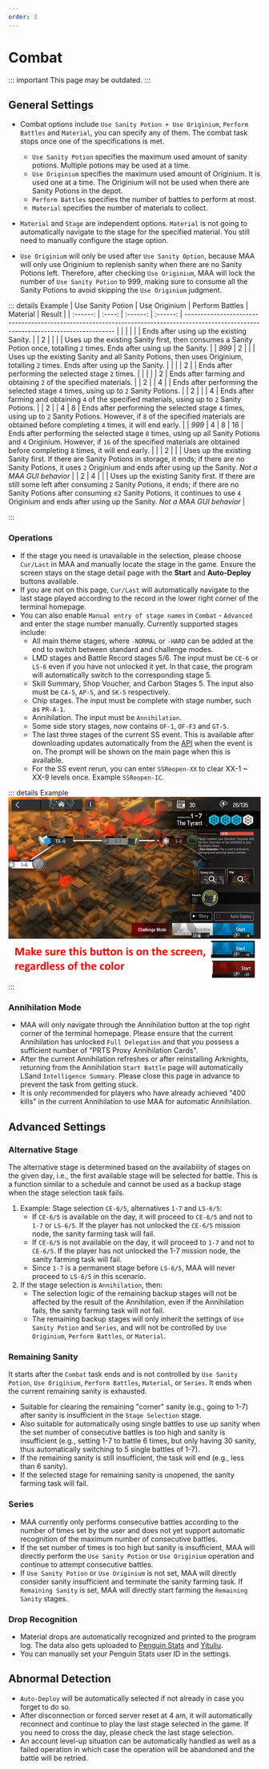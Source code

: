 ```yaml
---
order: 3
---
```


# Combat

::: important This page may be outdated.
:::

## General Settings

- Combat options include `Use Sanity Potion + Use Originium`, `Perform Battles` and `Material`, you can specify any of them. The combat task stops once one of the specifications is met.

  - `Use Sanity Potion` specifies the maximum used amount of sanity potions. Multiple potions may be used at a time.
  - `Use Originium` specifies the maximum used amount of Originium. It is used one at a time. The Originium will not be used when there are Sanity Potions in the depot.
  - `Perform Battles` specifies the number of battles to perform at most.
  - `Material` specifies the number of materials to collect.

- `Material` and `Stage` are independent options. `Material` is not going to automatically navigate to the stage for the specified material. You still need to manually configure the stage option.
- `Use Originium` will only be used after `Use Sanity Option`, because MAA will only use Originium to replenish sanity when there are no Sanity Potions left. Therefore, after checking `Use Originium`, MAA will lock the number of `Use Sanity Potion` to 999, making sure to consume all the Sanity Potions to avoid skipping the `Use Originium` judgment.

::: details Example
| Use Sanity Potion | Use Originium | Perform Battles | Material | Result |
| :------: | :----: | :------: | :------: | -------------------------------------------------------------------------------------------------------------------------------------- |
| | | | | Ends after using up the existing Sanity. |
| 2 | | | | Uses up the existing Sanity first, then consumes a Sanity Potion once, totalling `2` times. Ends after using up the Sanity. |
| _999_ | 2 | | | Uses up the existing Sanity and all Sanity Potions, then uses Originium, totalling `2` times. Ends after using up the Sanity. |
| | | 2 | | Ends after performing the selected stage `2` times. |
| | | | 2 | Ends after farming and obtaining `2` of the specified materials. |
| 2 | | 4 | | Ends after performing the selected stage `4` times, using up to `2` Sanity Potions. |
| 2 | | | 4 | Ends after farming and obtaining `4` of the specified materials, using up to `2` Sanity Potions. |
| 2 | | 4 | 8 | Ends after performing the selected stage `4` times, using up to `2` Sanity Potions. However, if `8` of the specified materials are obtained before completing `4` times, it will end early. |
| _999_ | 4 | 8 | 16 | Ends after performing the selected stage `8` times, using up all Sanity Potions and `4` Originium. However, if `16` of the specified materials are obtained before completing `8` times, it will end early. |
| | 2 | | | Uses up the existing Sanity first. If there are Sanity Potions in storage, it ends; if there are no Sanity Potions, it uses `2` Originium and ends after using up the Sanity. _Not a MAA GUI behavior_ |
| 2 | 4 | | | Uses up the existing Sanity first. If there are still some left after consuming `2` Sanity Potions, it ends; if there are no Sanity Potions after consuming ≤`2` Sanity Potions, it continues to use `4` Originium and ends after using up the Sanity. _Not a MAA GUI behavior_ |

:::

### Operations

- If the stage you need is unavailable in the selection, please choose `Cur/Last` in MAA and manually locate the stage in the game.
  Ensure the screen stays on the stage detail page with the **Start** and **Auto-Deploy** buttons available.
- If you are not on this page, `Cur/Last` will automatically navigate to the last stage played according to the record in the lower right corner of the terminal homepage.
- You can also enable `Manual entry of stage names` in `Combat` - `Advanced` and enter the stage number manually. Currently supported stages include:
  - All main theme stages, where `-NORMAL` or `-HARD` can be added at the end to switch between standard and challenge modes.
  - LMD stages and Battle Record stages 5/6. The input must be `CE-6` or `LS-6` even if you have not unlocked it yet. In that case, the program will automatically switch to the corresponding stage 5.
  - Skill Summary, Shop Voucher, and Carbon Stages 5. The input also must be `CA-5`, `AP-5`, and `SK-5` respectively.
  - Chip stages. The input must be complete with stage number, such as `PR-A-1`.
  - Annihilation. The input must be `Annihilation`.
  - Some side story stages, now contains `OF-1`, `OF-F3` and `GT-5`.
  - The last three stages of the current SS event. This is available after downloading updates automatically from the [API](https://ota.maa.plus/MaaAssistantArknights/api/gui/StageActivity.json) when the event is on. The prompt will be shown on the main page when this is available.
  - For the SS event rerun, you can enter `SSReopen-XX` to clear XX-1 ~ XX-9 levels once. Example `SSReopen-IC`.

::: details Example
![Example](/images/en-us/combat-start-interface-example.png)
:::

### Annihilation Mode

- MAA will only navigate through the Annihilation button at the top right corner of the terminal homepage. Please ensure that the current Annihilation has unlocked `Full Delegation` and that you possess a sufficient number of "PRTS Proxy Annihilation Cards".
- After the current Annihilation refreshes or after reinstalling Arknights, returning from the Annihilation `Start Battle` page will automatically LSand `Intelligence Summary`. Please close this page in advance to prevent the task from getting stuck.
- It is only recommended for players who have already achieved "400 kills" in the current Annihilation to use MAA for automatic Annihilation.

## Advanced Settings

### Alternative Stage

The alternative stage is determined based on the availability of stages on the given day, i.e., the first available stage will be selected for battle.
This is a function similar to a schedule and cannot be used as a backup stage when the stage selection task fails.

1. Example: Stage selection `CE-6/5`, alternatives `1-7` and `LS-6/5`:
   - If `CE-6/5` is available on the day, it will proceed to `CE-6/5` and not to `1-7` or `LS-6/5`. If the player has not unlocked the `CE-6/5` mission node, the sanity farming task will fail.
   - If `CE-6/5` is not available on the day, it will proceed to `1-7` and not to `CE-6/5`. If the player has not unlocked the 1-7 mission node, the sanity farming task will fail.
   - Since `1-7` is a permanent stage before `LS-6/5`, MAA will never proceed to `LS-6/5` in this scenario.
2. If the stage selection is `Annihilation`, then:
   - The selection logic of the remaining backup stages will not be affected by the result of the Annihilation, even if the Annihilation fails, the sanity farming task will not fail.
   - The remaining backup stages will only inherit the settings of `Use Sanity Potion` and `Series`, and will not be controlled by `Use Originium`, `Perform Battles`, or `Material`.

### Remaining Sanity

It starts after the `Combat` task ends and is not controlled by `Use Sanity Potion`, `Use Originium`, `Perform Battles`, `Material`, or `Series`. It ends when the current remaining sanity is exhausted.

- Suitable for clearing the remaining "corner" sanity (e.g., going to 1-7) after sanity is insufficient in the `Stage Selection` stage.
- Also suitable for automatically using single battles to use up sanity when the set number of consecutive battles is too high and sanity is insufficient (e.g., setting 1-7 to battle 6 times, but only having 30 sanity, thus automatically switching to 5 single battles of 1-7).
- If the remaining sanity is still insufficient, the task will end (e.g., less than 6 sanity).
- If the selected stage for remaining sanity is unopened, the sanity farming task will fail.

### Series

- MAA currently only performs consecutive battles according to the number of times set by the user and does not yet support automatic recognition of the maximum number of consecutive battles.
- If the set number of times is too high but sanity is insufficient, MAA will directly perform the `Use Sanity Potion` or `Use Originium` operation and continue to attempt consecutive battles.
- If `Use Sanity Potion` or `Use Originium` is not set, MAA will directly consider sanity insufficient and terminate the sanity farming task. If `Remaining Sanity` is set, MAA will directly start farming the `Remaining Sanity` stages.

### Drop Recognition

- Material drops are automatically recognized and printed to the program log. The data also gets uploaded to [Penguin Stats](https://penguin-stats.io/) and [Yituliu](https://ark.yituliu.cn/).
- You can manually set your Penguin Stats user ID in the settings.

## Abnormal Detection

- `Auto-Deploy` will be automatically selected if not already in case you forget to do so.
- After disconnection or forced server reset at 4 am, it will automatically reconnect and continue to play the last stage selected in the game. If you need to cross the day, please check the last stage selection.
- An account level-up situation can be automatically handled as well as a failed operation in which case the operation will be abandoned and the battle will be retried.
